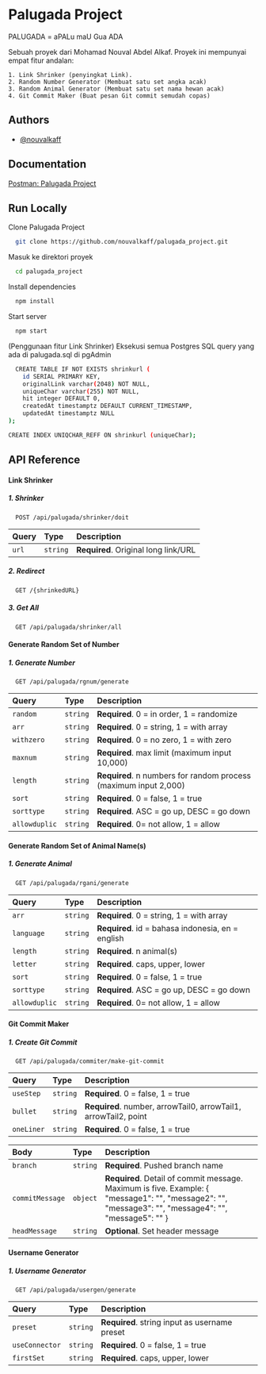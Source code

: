 # Palugada Project

PALUGADA = aPALu maU Gua ADA

Sebuah proyek dari Mohamad Nouval Abdel Alkaf. Proyek ini mempunyai empat fitur andalan:

    1. Link Shrinker (penyingkat Link).
    2. Random Number Generator (Membuat satu set angka acak)
    3. Random Animal Generator (Membuat satu set nama hewan acak)
    4. Git Commit Maker (Buat pesan Git commit semudah copas)

## Authors

- [@nouvalkaff](https://github.com/nouvalkaff)

## Documentation

[Postman: Palugada Project](https://documenter.getpostman.com/view/23758510/2s8YKGifv5)

## Run Locally

Clone Palugada Project

```bash
  git clone https://github.com/nouvalkaff/palugada_project.git
```

Masuk ke direktori proyek

```bash
  cd palugada_project
```

Install dependencies

```bash
  npm install
```

Start server

```bash
  npm start
```

(Penggunaan fitur Link Shrinker) Eksekusi semua Postgres SQL query yang ada di palugada.sql di pgAdmin

```bash
  CREATE TABLE IF NOT EXISTS shrinkurl (
    id SERIAL PRIMARY KEY,
    originalLink varchar(2048) NOT NULL,
    uniqueChar varchar(255) NOT NULL,
    hit integer DEFAULT 0,
    createdAt timestamptz DEFAULT CURRENT_TIMESTAMP,
    updatedAt timestamptz NULL
);

CREATE INDEX UNIQCHAR_REFF ON shrinkurl (uniqueChar);
```

## API Reference

#### Link Shrinker

##### 1. Shrinker

```http
  POST /api/palugada/shrinker/doit
```

| Query | Type     | Description                          |
| :---- | :------- | :----------------------------------- |
| `url` | `string` | **Required**. Original long link/URL |

##### 2. Redirect

```http
  GET /{shrinkedURL}
```

##### 3. Get All

```http
  GET /api/palugada/shrinker/all
```

#### Generate Random Set of Number

##### 1. Generate Number

```http
  GET /api/palugada/rgnum/generate
```

| Query         | Type     | Description                                                      |
| :------------ | :------- | :--------------------------------------------------------------- |
| `random`      | `string` | **Required**. 0 = in order, 1 = randomize                        |
| `arr`         | `string` | **Required**. 0 = string, 1 = with array                         |
| `withzero`    | `string` | **Required**. 0 = no zero, 1 = with zero                         |
| `maxnum`      | `string` | **Required**. max limit (maximum input 10,000)                   |
| `length`      | `string` | **Required**. n numbers for random process (maximum input 2,000) |
| `sort`        | `string` | **Required**. 0 = false, 1 = true                                |
| `sorttype`    | `string` | **Required**. ASC = go up, DESC = go down                        |
| `allowduplic` | `string` | **Required**. 0= not allow, 1 = allow                            |

#### Generate Random Set of Animal Name(s)

##### 1. Generate Animal

```http
  GET /api/palugada/rgani/generate
```

| Query         | Type     | Description                                       |
| :------------ | :------- | :------------------------------------------------ |
| `arr`         | `string` | **Required**. 0 = string, 1 = with array          |
| `language`    | `string` | **Required**. id = bahasa indonesia, en = english |
| `length`      | `string` | **Required**. n animal(s)                         |
| `letter`      | `string` | **Required**. caps, upper, lower                  |
| `sort`        | `string` | **Required**. 0 = false, 1 = true                 |
| `sorttype`    | `string` | **Required**. ASC = go up, DESC = go down         |
| `allowduplic` | `string` | **Required**. 0= not allow, 1 = allow             |

#### Git Commit Maker

##### 1. Create Git Commit

```http
  GET /api/palugada/commiter/make-git-commit
```

| Query      | Type     | Description                                                     |
| :--------- | :------- | :-------------------------------------------------------------- |
| `useStep`  | `string` | **Required**. 0 = false, 1 = true                               |
| `bullet`   | `string` | **Required**. number, arrowTail0, arrowTail1, arrowTail2, point |
| `oneLiner` | `string` | **Required**. 0 = false, 1 = true                               |

| Body            | Type     | Description                                                                                                                                          |
| :-------------- | :------- | :--------------------------------------------------------------------------------------------------------------------------------------------------- |
| `branch`        | `string` | **Required**. Pushed branch name                                                                                                                     |
| `commitMessage` | `object` | **Required**. Detail of commit message. Maximum is five. Example: { "message1": "", "message2": "", "message3": "", "message4": "", "message5": "" } |
| `headMessage`   | `string` | **Optional**. Set header message                                                                                                                     |

#### Username Generator

##### 1. Username Generator

```http
  GET /api/palugada/usergen/generate
```

| Query          | Type     | Description                                   |
| :------------- | :------- | :-------------------------------------------- |
| `preset`       | `string` | **Required**. string input as username preset |
| `useConnector` | `string` | **Required**. 0 = false, 1 = true             |
| `firstSet`     | `string` | **Required**. caps, upper, lower              |
